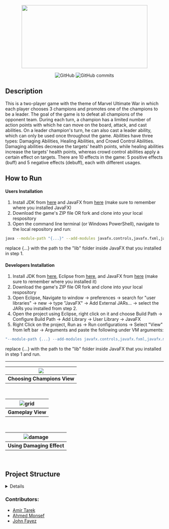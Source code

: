 <p align="center">
    <img src="https://user-images.githubusercontent.com/97978852/175838329-ce16ca66-ad66-4292-9576-109c09fb2629.png" width="400" height="200">
</p>
<p align="center">
    <img alt="GitHub" src="https://img.shields.io/github/license/john-louis1/marvel-ultimate-war">
    <img alt="GitHub commits" src="https://badgen.net/github/commits/john-louis1/marvel-ultimate-war/main">
</p>

## Description
This is a two-player game with the theme of Marvel Ultimate War in which each player chooses 3 champions
and promotes one of the champions to be a leader. The goal of the game is to defeat all champions
of the opponent team. During each turn, a champion has a limited number of action points with which he can move on the board, attack, and cast abilities.
On a leader champion's turn, he can also cast a leader ability, which can only be used once throughout the game. Abilities have three types: Damaging
Abilities, Healing Abilities, and Crowd Control Abilities. Damaging abilities decrease the targets' health points, while healing abilities increase the
targets' health points, whereas crowd control abilities apply a certain effect on targets. There are 10 effects in the game: 5 positive effects (buff)
and 5 negative effects (debuff), each with different usages.

## How to Run
#### Users Installation
1. Install JDK from [here](https://www.oracle.com/java/technologies/downloads/) and JavaFX from [here](https://gluonhq.com/products/javafx/) (make sure to remember where you installed JavaFX)
2. Download the game's ZIP file OR fork and clone into your local respository
3. Open the command line terminal (or Windows PowerShell), navigate to the local repository and run: 
```sh
java --module-path "{...}" --add-modules javafx.controls,javafx.fxml,javafx.media -jar Ultimate-War.jar
``` 
replace {...} with the path to the "lib" folder inside JavaFX that you installed in step 1.

#### Developers Installation
1. Install JDK from [here](https://www.oracle.com/java/technologies/downloads/), Eclipse from [here](https://www.eclipse.org/downloads/packages/installer), and JavaFX from [here](https://gluonhq.com/products/javafx/) (make sure to remember where you installed it)
2. Download the game's ZIP file OR fork and clone into your local respository
3. Open Eclipse, Navigate to window -> preferences -> search for "user libraries" -> new -> type "JavaFX" -> Add External JARs... -> select the JARs you installed from step 2.
4. Open the project using Eclipse, right click on it and choose Build Path -> Configure Build Path -> Add Library -> User Library -> JavaFX
5. Right Click on the project, Run as -> Run configurations -> Select "View" from left bar -> Arguments and paste the following under VM arguments:
```sh
"--module-path {...} --add-modules javafx.controls,javafx.fxml,javafx.media"
``` 
replace {...} with the path to the "lib" folder inside JavaFX that you installed in step 1 and run.

---

| <img src="https://user-images.githubusercontent.com/97978852/176070833-10bbfb19-1f2f-406a-8dc3-c606320b9065.png"> |
|:--:| 
| **Choosing Champions View** |

<br>

| ![grid](https://user-images.githubusercontent.com/97978852/176071934-7dfcc034-00c1-47c0-b16b-90f69238c32b.png) |
| :--: |
| **Gameplay View** |

<br>

| ![damage](https://user-images.githubusercontent.com/97978852/176072015-17f2b63f-ed61-4088-bdaa-fecda9f3329d.png) |
| :--: |
| **Using Damaging Effect** |

<br>

## Project Structure
<details>
    
```bash
src/
├── application
│   ├── View.java
│   └── ..............
├── engine
│   ├── Game.java
│   ├── Player.java
│   ├── PriorityQueue.java
│   └── ..............
├── exceptions
│   ├── AbilityUseException.java
│   ├── ChampionDisarmedException.java
│   ├── GameActionException.java
│   ├── InvalidTargetException.java
│   ├── LeaderAbilityAlreadyUsedException.java
│   ├── LeaderNotCurrentException.java
│   ├── NotEnoughResourcesException.java
│   ├── UnallowedMovementException.java
│   └── .......................
└── model
    ├── abilities
    │   ├── Ability.java
    │   ├── AreaOfEffect.java
    │   ├── CrowdControlAbility.java
    │   ├── DamagingAbility.java
    │   └── HealingAbility.java
    ├── effects
    │   ├── Disarm.java
    │   ├── Dodge.java
    │   ├── Effect.java
    │   ├── EffectType.java
    │   ├── Embrace.java
    │   ├── PowerUp.java
    │   ├── Root.java
    │   ├── Shield.java
    │   ├── Shock.java
    │   ├── Silence.java
    │   ├── SpeedUp.java
    │   ├── Stun.java
    │   └── .....................
    └── world
        ├── AntiHero.java
        ├── Champion.java
        ├── Condition.java
        ├── Cover.java
        ├── Damageable.java
        ├── Direction.java
        ├── Hero.java
        ├── Villain.java
        └── ..............

```
</details>



### Contributors:
- [Amir Tarek](https://github.com/amir-awad)
- [Ahmed Monsef](https://github.com/ahmedmonsef184) 
- [John Fayez](https://github.com/John-louis1)
